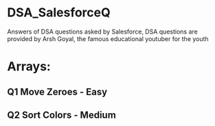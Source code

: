 # DSA_SalesforceQ
Answers of DSA questions asked by Salesforce, DSA questions are provided by Arsh Goyal, the famous educational youtuber for the youth

# Arrays:
## Q1 Move Zeroes - Easy 
## Q2 Sort Colors - Medium